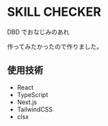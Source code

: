 # SKILL CHECKER

DBD でおなじみのあれ

作ってみたかったので作りました。

## 使用技術

- React
- TypeScript
- Next.js
- TailwindCSS
- clsx
